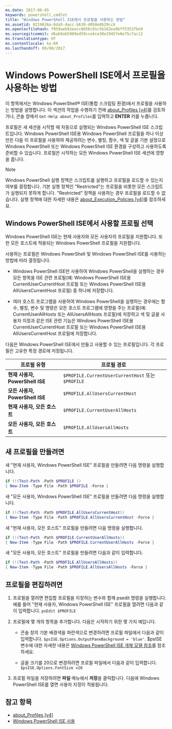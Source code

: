 ```yaml
---
ms.date: 2017-06-05
keywords: powershell,cmdlet
title: "Windows PowerShell ISE에서 프로필을 사용하는 방법"
ms.assetid: 0219626a-6da5-4acc-b630-d058e8b29cc6
ms.openlocfilehash: f959aeb91eecc8056c91c56162ea9bff53537be9
ms.sourcegitcommit: d6ab9ab5909ed59cce4ce30e29457e0e75c7ac12
ms.translationtype: HT
ms.contentlocale: ko-KR
ms.lasthandoff: 09/08/2017
---
```

# <a name="how-to-use-profiles-in-windows-powershell-ise"></a>Windows PowerShell ISE에서 프로필을 사용하는 방법
이 항목에서는 Windows PowerShell® ISE(통합 스크립팅 환경)에서 프로필을 사용하는 방법을 설명합니다. 이 섹션의 작업을 수행하기 전에 [about_Profiles [v4]](https://technet.microsoft.com/library/e1d9e30a-70cc-4f36-949f-fc7cd96b4054(v=wps.630))를 검토하거나, 콘솔 창에서 `Get-Help about_Profiles`를 입력하고 **ENTER** 키를 누릅니다.

프로필은 새 세션을 시작할 때 자동으로 실행되는 Windows PowerShell ISE 스크립트입니다.  Windows PowerShell ISE용 Windows PowerShell 프로필을 하나 이상 만든 다음 이 프로필을 사용하여 제공하려는 변수, 별칭, 함수, 색 및 글꼴 기본 설정으로 Windows PowerShell 또는 Windows PowerShell ISE 환경을 구성하고 사용하도록 준비할 수 있습니다. 프로필은 시작하는 모든 Windows PowerShell ISE 세션에 영향을 줍니다.

> [!NOTE]
> Windows PowerShell 실행 정책은 스크립트를 실행하고 프로필을 로드할 수 있는지 여부를 결정합니다. 기본 실행 정책인 "Restricted"는 프로필을 비롯한 모든 스크립트가 실행되지 못하게 합니다. "Restricted" 정책을 사용하는 경우 프로필을 로드할 수 없습니다. 실행 정책에 대한 자세한 내용은 [about_Execution_Policies [v4]](https://technet.microsoft.com/library/347708dc-1515-4d74-978b-8334603472e6(v=wps.630))를 참조하세요.

## <a name="selecting-a-profile-to-use-in-the-windows-powershell-ise"></a>Windows PowerShell ISE에서 사용할 프로필 선택
Windows PowerShell ISE는 현재 사용자와 모든 사용자의 프로필을 지원합니다. 또한 모든 호스트에 적용되는 Windows PowerShell 프로필을 지원합니다.

사용하는 프로필은 Windows PowerShell 및 Windows PowerShell ISE를 사용하는 방법에 따라 결정됩니다.

- Windows PowerShell ISE만 사용하여 Windows PowerShell을 실행하는 경우 모든 항목을 ISE 관련 프로필(예: Windows PowerShell ISE용 CurrentUserCurrentHost 프로필 또는 Windows PowerShell ISE용 AllUsersCurrentHost 프로필) 중 하나에 저장합니다.

- 여러 호스트 프로그램을 사용하여 Windows PowerShell을 실행하는 경우에는 함수, 별칭, 변수 및 명령은 모든 호스트 프로그램에 영향을 주는 프로필(예: CurrentUserAllHosts 또는 AllUsersAllHosts 프로필)에 저장하고 색 및 글꼴 사용자 지정과 같은 ISE 관련 기능은 Windows PowerShell ISE용 CurrentUserCurrentHost 프로필 또는 Windows PowerShell ISE용 AllUsersCurrentHost 프로필에 저장합니다.

다음은 Windows PowerShell ISE에서 만들고 사용할 수 있는 프로필입니다. 각 프로필은 고유한 특정 경로에 저장됩니다.

| 프로필 유형 | 프로필 경로 |
| --- | --- |
| **현재 사용자, PowerShell ISE**| `$PROFILE.CurrentUserCurrentHost` 또는 `$PROFILE` |
| **모든 사용자, PowerShell ISE**| `$PROFILE.AllUsersCurrentHost` |
| **현재 사용자, 모든 호스트**| `$PROFILE.CurrentUserAllHosts` |
| **모든 사용자, 모든 호스트** | `$PROFILE.AllUsersAllHosts` |

## <a name="to-create-a-new-profile"></a>새 프로필을 만들려면
새 "현재 사용자, Windows PowerShell ISE" 프로필을 만들려면 다음 명령을 실행합니다.

```powershell
if (!(Test-Path -Path $PROFILE )) 
{ New-Item -Type File -Path $PROFILE -Force }
```

새 "모든 사용자, Windows PowerShell ISE" 프로필을 만들려면 다음 명령을 실행합니다.

```powershell
if (!(Test-Path -Path $PROFILE.AllUsersCurrentHost)) 
{ New-Item -Type File -Path $PROFILE.AllUsersCurrentHost -Force }
```

새 "현재 사용자, 모든 호스트" 프로필을 만들려면 다음 명령을 실행합니다.

```powershell
if (!(Test-Path -Path $PROFILE.CurrentUserAllHosts)) 
{ New-Item -Type File -Path $PROFILE.CurrentUserAllHosts -Force }
```

새 "모든 사용자, 모든 호스트" 프로필을 만들려면 다음과 같이 입력합니다.

```powershell
if (!(Test-Path -Path $PROFILE.AllUsersAllHosts)) 
{ New-Item -Type File -Path $PROFILE.AllUsersAllHosts -Force }
```

## <a name="to-edit-a-profile"></a>프로필을 편집하려면

1. 프로필을 열려면 편집할 프로필을 지정하는 변수와 함께 psedit 명령을 실행합니다. 예를 들어 "현재 사용자, Windows PowerShell ISE" 프로필을 열려면 다음과 같이 입력합니다. `psEdit $PROFILE`

2. 프로필에 몇 개의 항목을 추가합니다. 다음은 시작하기 위한 몇 가지 예입니다.

    -   콘솔 창의 기본 배경색을 파란색으로 변경하려면 프로필 파일에서 다음과 같이 입력합니다. `$psISE.Options.OutputPaneBackground = 'blue'`. $psISE 변수에 대한 자세한 내용은 [Windows PowerShell ISE 개체 모델 참조](The-ISE-Object-Model-Hierarchy.md)를 참조하세요.

    -   글꼴 크기를 20으로 변경하려면 프로필 파일에서 다음과 같이 입력합니다. `$psISE.Options.FontSize =20`

3. 프로필 파일을 저장하려면 **파일** 메뉴에서 **저장**을 클릭합니다. 다음에 Windows PowerShell ISE를 열면 사용자 지정이 적용됩니다.

## <a name="see-also"></a>참고 항목
- [about_Profiles [v4]](https://technet.microsoft.com/library/e1d9e30a-70cc-4f36-949f-fc7cd96b4054(v=wps.630))
- [Windows PowerShell ISE 사용](Using-the-Windows-PowerShell-ISE.md)

